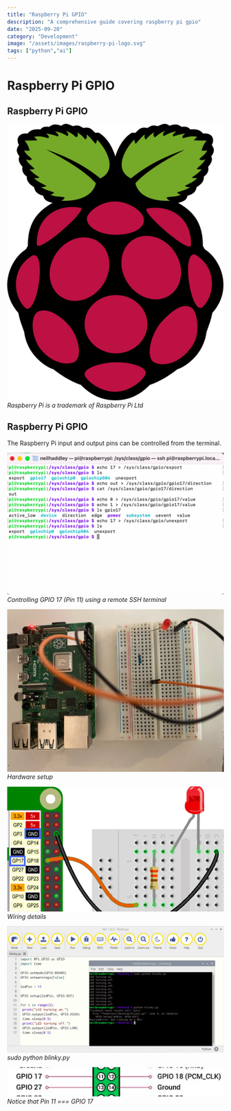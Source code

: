 ```yaml
---
title: "Raspberry Pi GPIO"
description: "A comprehensive guide covering raspberry pi gpio"
date: "2025-09-20"
category: "Development"
image: "/assets/images/raspberry-pi-logo.svg"
tags: ["python","ai"]
---
```


# Raspberry Pi GPIO

## Raspberry Pi GPIO

![](/assets/images/pi2/raspberry-pi-logo.svg)
*Raspberry Pi is a trademark of Raspberry Pi Ltd*


## Raspberry Pi GPIO

The Raspberry Pi input and output pins can be controlled from the terminal.

![](/assets/images/pi2/screen-shot-2023-07-22-at-3.12.04-pm-1136x744.png)
*Controlling GPIO 17 (Pin 11) using a remote SSH terminal*

![](/assets/images/pi2/raspberry-pi-gpio-image1-1836x1377.jpg)
*Hardware setup*

![](/assets/images/pi2/screen-shot-2023-07-22-at-3.26.17-pm-978x564.png)
*Wiring details*

![](/assets/images/pi2/screen-shot-2023-07-22-at-6.38.38-pm-1836x1072.png)
*sudo python blinky.py*

![](/assets/images/pi2/screen-shot-2023-07-22-at-6.51.01-pm-710x96.png)
*Notice that Pin 11 === GPIO 17*
